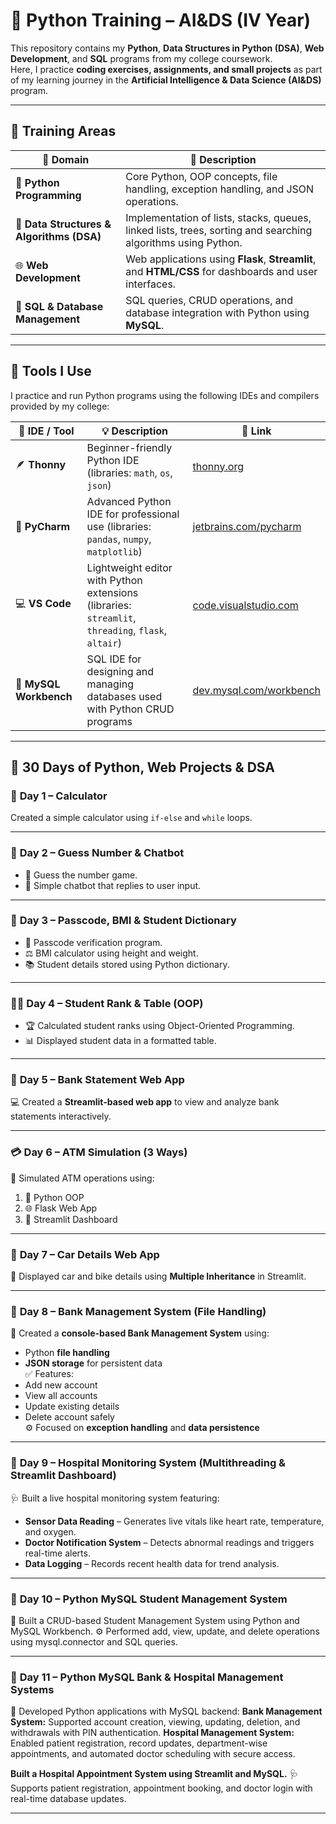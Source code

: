 # 🐍 Python Training – AI&DS (IV Year)

This repository contains my **Python**, **Data Structures in Python (DSA)**, **Web Development**, and **SQL** programs from my college coursework.  
Here, I practice **coding exercises, assignments, and small projects** as part of my learning journey in the **Artificial Intelligence & Data Science (AI&DS)** program.

---

## 🧭 Training Areas

| 🧩 Domain | 📘 Description |
|------------|----------------|
| 🐍 **Python Programming** | Core Python, OOP concepts, file handling, exception handling, and JSON operations. |
| 🧠 **Data Structures & Algorithms (DSA)** | Implementation of lists, stacks, queues, linked lists, trees, sorting and searching algorithms using Python. |
| 🌐 **Web Development** | Web applications using **Flask**, **Streamlit**, and **HTML/CSS** for dashboards and user interfaces. |
| 💾 **SQL & Database Management** | SQL queries, CRUD operations, and database integration with Python using **MySQL**. |

---

## 🧰 Tools I Use

I practice and run Python programs using the following IDEs and compilers provided by my college:

| 🧠 IDE / Tool | 💡 Description | 🔗 Link |
|---------------|----------------|---------|
| 🪶 **Thonny** | Beginner-friendly Python IDE (libraries: `math`, `os`, `json`) | [thonny.org](https://thonny.org) |
| 🧩 **PyCharm** | Advanced Python IDE for professional use (libraries: `pandas`, `numpy`, `matplotlib`) | [jetbrains.com/pycharm](https://www.jetbrains.com/pycharm) |
| 💻 **VS Code** | Lightweight editor with Python extensions (libraries: `streamlit`, `threading`, `flask`, `altair`) | [code.visualstudio.com](https://code.visualstudio.com) |
| 🧮 **MySQL Workbench** | SQL IDE for designing and managing databases used with Python CRUD programs | [dev.mysql.com/workbench](https://dev.mysql.com/workbench/) |

---

## 📅 30 Days of Python, Web Projects & DSA

### 🧮 **Day 1 – Calculator**
Created a simple calculator using `if-else` and `while` loops.

---

### 🤖 **Day 2 – Guess Number & Chatbot**
- 🎯 Guess the number game.  
- 💬 Simple chatbot that replies to user input.

---

### 🧩 **Day 3 – Passcode, BMI & Student Dictionary**
- 🔐 Passcode verification program.  
- ⚖️ BMI calculator using height and weight.  
- 📚 Student details stored using Python dictionary.

---

### 🧑‍🎓 **Day 4 – Student Rank & Table (OOP)**
- 🏆 Calculated student ranks using Object-Oriented Programming.  
- 📊 Displayed student data in a formatted table.

---

### 🏦 **Day 5 – Bank Statement Web App**
💻 Created a **Streamlit-based web app** to view and analyze bank statements interactively.

---

### 💳 **Day 6 – ATM Simulation (3 Ways)**
🏧 Simulated ATM operations using:
1. 🧱 Python OOP  
2. 🌐 Flask Web App  
3. 🚀 Streamlit Dashboard  

---

### 🚗 **Day 7 – Car Details Web App**
🚙 Displayed car and bike details using **Multiple Inheritance** in Streamlit.

---

### 📁 **Day 8 – Bank Management System (File Handling)**
💾 Created a **console-based Bank Management System** using:
- Python **file handling**
- **JSON storage** for persistent data  
✅ Features:
- Add new account  
- View all accounts  
- Update existing details  
- Delete account safely  
⚙️ Focused on **exception handling** and **data persistence**

---

### 🏥 **Day 9 – Hospital Monitoring System (Multithreading & Streamlit Dashboard)**
🩺 Built a live hospital monitoring system featuring:
- **Sensor Data Reading** – Generates live vitals like heart rate, temperature, and oxygen.  
- **Doctor Notification System** – Detects abnormal readings and triggers real-time alerts.  
- **Data Logging** – Records recent health data for trend analysis.

---
### 🧮 **Day 10 – Python MySQL Student Management System**

💾 Built a CRUD-based Student Management System using Python and MySQL Workbench.
⚙️ Performed add, view, update, and delete operations using mysql.connector and SQL queries.

---
### 🧮 **Day 11 – Python MySQL Bank & Hospital Management Systems**

💾 Developed Python applications with MySQL backend:
**Bank Management System:** Supported account creation, viewing, updating, deletion, and withdrawals with PIN authentication.
**Hospital Management System:** Enabled patient registration, record updates, department-wise appointments, and automated doctor scheduling with secure access.

**Built a Hospital Appointment System using Streamlit and MySQL.**
🩺 Supports patient registration, appointment booking, and doctor login with real-time database updates.

---
